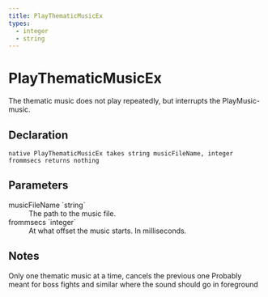 ```yaml
---
title: PlayThematicMusicEx
types:
  - integer
  - string
---
```


# PlayThematicMusicEx
The thematic music does not play repeatedly, but interrupts the PlayMusic-music.

## Declaration

```
native PlayThematicMusicEx takes string musicFileName, integer frommsecs returns nothing
```

## Parameters
<dl>
  <dt>musicFileName `string`</dt>
  <dd>The path to the music file.</dd>

  <dt>frommsecs `integer`</dt>
  <dd>At what offset the music starts. In milliseconds.</dd>
</dl>

## Notes 
Only one thematic music at a time, cancels the previous one
Probably meant for boss fights and similar where the sound should go in foreground